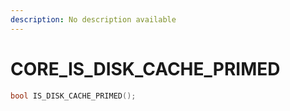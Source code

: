 ```yaml
---
description: No description available 
---
```


# CORE\_IS_DISK_CACHE_PRIMED

```cpp
bool IS_DISK_CACHE_PRIMED();
```